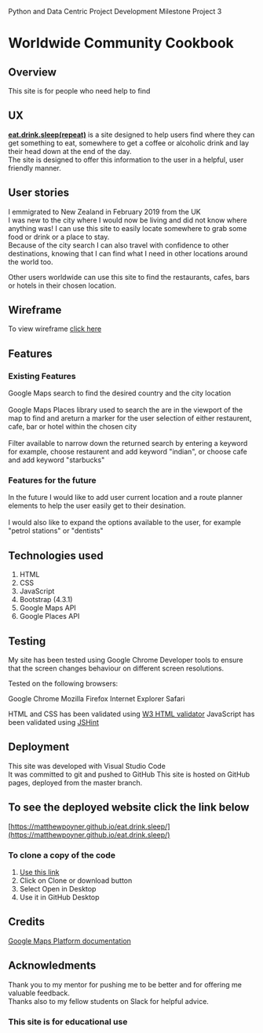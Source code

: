 Python and Data Centric Project Development
Milestone Project 3

# Worldwide Community Cookbook

## Overview
This site is for people who need help to find 

## UX
<b>[eat.drink.sleep(repeat)](https://matthewpoyner.github.io/eat.drink.sleep/)</b> is a site designed to help users find where they can get something to eat, somewhere to get a coffee or alcoholic drink and lay their head down at the end of the day.
<br>The site is designed to offer this information to the user in a helpful, user friendly manner.
<br>

## User stories
I emmigrated to New Zealand in February 2019 from the UK<br>I was new to the city where I would now be living and did not know where anything was! I can use this site to easily locate somewhere to grab some food or drink or a place to stay.<br>Because of the city search I can also travel with confidence to other destinations, knowing that I can find what I need in other locations around the world too.

Other users worldwide can use this site to find the restaurants, cafes, bars or hotels in their chosen location.

## Wireframe
To view wireframe [click here](https://github.com/matthewpoyner/eat.drink.sleep/blob/master/assets/images/MS2%20wireframe.png)

## Features
### Existing Features
Google Maps search to find the desired country and the city location
<br><br>
Google Maps Places library used to search the are in the viewport of the map to find and areturn a marker for the user selection of either restaurent, cafe, bar or hotel within the chosen city
<br><br>
Filter available to narrow down the returned search by entering a keyword for example, choose restaurent and add keyword "indian", or choose cafe and add keyword "starbucks"

### Features for the future
In the future I would like to add user current location and a route planner elements to help the user easily get to their desination.
<br><br>
I would also like to expand the options available to the user, for example "petrol stations" or "dentists"

## Technologies used
1. HTML
2. CSS
3. JavaScript
4. Bootstrap (4.3.1)
5. Google Maps API
6. Google Places API


## Testing

My site has been tested using Google Chrome Developer tools to ensure that the screen changes behaviour on different screen resolutions.

Tested on the following browsers:

Google Chrome
Mozilla Firefox
Internet Explorer
Safari

HTML and CSS has been validated using [W3 HTML validator](https://validator.w3.org)
JavaScript has been validated using [JSHint](https://validator.w3.org)

## Deployment
This site was developed with Visual Studio Code<br>
It was committed to git and pushed to GitHub
This site is hosted on GitHub pages, deployed from the master branch.

## To see the deployed website click the link below
[https://matthewpoyner.github.io/eat.drink.sleep/](https://matthewpoyner.github.io/eat.drink.sleep/) 

### To clone a copy of the code
1. [Use this link](https://github.com/matthewpoyner/eat.drink.sleep)
2. Click on Clone or download button
3. Select Open in Desktop
4. Use it in GitHub Desktop

## Credits
[Google Maps Platform documentation](https://developers.google.com/maps/documentation/javascript/tutorial)


## Acknowledments
Thank you to my mentor for pushing me to be better and for offering me valuable feedback.<br>
Thanks also to my fellow students on Slack for helpful advice.


### This site is for educational use
